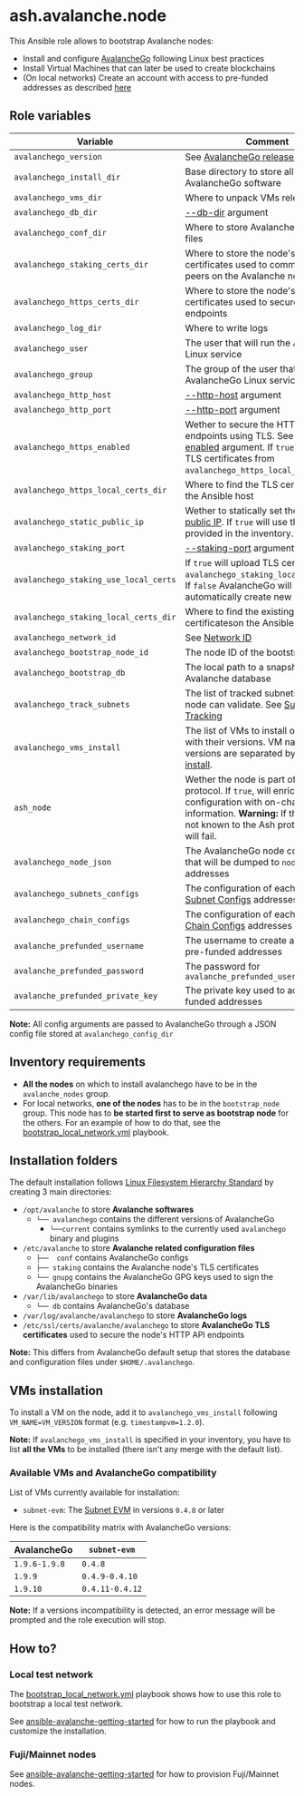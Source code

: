 # ash.avalanche.node

This Ansible role allows to bootstrap Avalanche nodes:

- Install and configure [AvalancheGo](https://github.com/ava-labs/avalanchego) following Linux best practices
- Install Virtual Machines that can later be used to create blockchains
- (On local networks) Create an account with access to pre-funded addresses as described [here](https://docs.avax.network/build/tutorials/platform/fund-a-local-test-network)

## Role variables

| Variable                              | Comment                                                                                                                                                                                                                                                              | Default value                                                  |
| ------------------------------------- | -------------------------------------------------------------------------------------------------------------------------------------------------------------------------------------------------------------------------------------------------------------------- | -------------------------------------------------------------- |
| `avalanchego_version`                 | See [AvalancheGo releases](https://github.com/ava-labs/avalanchego/releases)                                                                                                                                                                                         | `1.9.6`                                                        |
| `avalanchego_install_dir`             | Base directory to store all AvalancheGo software                                                                                                                                                                                                                     | `/opt/avalanche/avalanchego`                                   |
| `avalanchego_vms_dir`                 | Where to unpack VMs releases                                                                                                                                                                                                                                         | `/opt/avalanche/vms`                                           |
| `avalanchego_db_dir`                  | [--db-dir](https://docs.avax.network/build/references/avalanchego-config-flags#--db-dir-string-file-path) argument                                                                                                                                                   | `/var/lib/avalanchego/db`                                      |
| `avalanchego_conf_dir`                | Where to store AvalancheGo config files                                                                                                                                                                                                                              | `/etc/avalanche/avalanchego/conf`                              |
| `avalanchego_staking_certs_dir`       | Where to store the node's TLS certificates used to communicate with peers on the Avalanche network                                                                                                                                                                   | `/etc/avalanche/avalanchego/staking`                           |
| `avalanchego_https_certs_dir`         | Where to store the node's TLS certificates used to secure HTTP API endpoints                                                                                                                                                                                         | `/etc/ssl/certs/avalanche/avalanchego`                         |
| `avalanchego_log_dir`                 | Where to write logs                                                                                                                                                                                                                                                  | `/var/log/avalanche/avalanchego`                               |
| `avalanchego_user`                    | The user that will run the AvalancheGo Linux service                                                                                                                                                                                                                 | `avalanche`                                                    |
| `avalanchego_group`                   | The group of the user that will run the AvalancheGo Linux service                                                                                                                                                                                                    | `avalanche`                                                    |
| `avalanchego_http_host`               | [--http-host](https://docs.avax.network/build/references/avalanchego-config-flags#--http-host-string) argument                                                                                                                                                       | `127.0.0.1`                                                    |
| `avalanchego_http_port`               | [--http-port](https://docs.avax.network/build/references/avalanchego-config-flags#--http-port-int) argument                                                                                                                                                          | `9650`                                                         |
| `avalanchego_https_enabled`           | Wether to secure the HTTP API endpoints using TLS. See [--http-tls-enabled](https://docs.avax.network/nodes/maintain/avalanchego-config-flags#--http-tls-enabled-boolean) argument. If `true` will upload TLS certificates from `avalanchego_https_local_certs_dir`. | `false`                                                        |
| `avalanchego_https_local_certs_dir`   | Where to find the TLS certificates on the Ansible host                                                                                                                                                                                                               | `"{{ playbook_dir }}/files/https"`                             |
| `avalanchego_static_public_ip`        | Wether to statically set the node's [public IP](https://docs.avax.network/build/references/avalanchego-config-flags#public-ip). If `true` will use the IP provided in the inventory.                                                                                 | `true`                                                         |
| `avalanchego_staking_port`            | [--staking-port](https://docs.avax.network/build/references/avalanchego-config-flags#--staking-port-int) argument                                                                                                                                                    | `9651`                                                         |
| `avalanchego_staking_use_local_certs` | If `true` will upload TLS certificatesfrom `avalanchego_staking_local_certs_dir`. If `false` AvalancheGo will automatically create new certs.                                                                                                                        | `false`                                                        |
| `avalanchego_staking_local_certs_dir` | Where to find the existing certificateson the Ansible host                                                                                                                                                                                                           | `"{{ playbook_dir }}/files/staking"`                           |
| `avalanchego_network_id`              | See [Network ID](https://docs.avax.network/build/references/avalanchego-config-flags/#network-id)                                                                                                                                                                    | `fuji`                                                         |
| `avalanchego_bootstrap_node_id`       | The node ID of the bootstrap node                                                                                                                                                                                                                                    | `NodeID-7Xhw2mDxuDS44j42TCB6U5579esbSt3Lg`                     |
| `avalanchego_bootstrap_db`            | The local path to a snapshot of Avalanche database                                                                                                                                                                                                                   | `""`                                                           |
| `avalanchego_track_subnets`           | The list of tracked subnets that the node can validate. See [Subnet Tracking](https://docs.avax.network/nodes/maintain/avalanchego-config-flags#subnet-tracking)                                                                                                     | `[]`                                                           |
| `avalanchego_vms_install`             | The list of VMs to install on the node with their versions. VM names and versions are separated by `=`. See [VMs install](#vms-installation).                                                                                                                        | `[]`                                                           |
| `ash_node`                            | Wether the node is part of the Ash protocol. If `true`, will enrich the node configuration with on-chain information. **Warning:** If the node is not known to the Ash protocol the role will fail.                                                                  | `false`                                                        |
| `avalanchego_node_json`               | The AvalancheGo node configuration that will be dumped to `node.json` addresses                                                                                                                                                                                      | NA                                                             |
| `avalanchego_subnets_configs`         | The configuration of each subnet. See [Subnet Configs](https://docs.avax.network/nodes/maintain/subnet-configs) addresses                                                                                                                                            | `{}`                                                           |
| `avalanchego_chain_configs`           | The configuration of each chain. See [Chain Configs](https://docs.avax.network/nodes/maintain/chain-config-flags) addresses                                                                                                                                          | `{ C: { state-sync-enabled: true }}`                           |
| `avalanche_prefunded_username`        | The username to create and link to pre-funded addresses                                                                                                                                                                                                              | `ewoq`                                                         |
| `avalanche_prefunded_password`        | The password for `avalanche_prefunded_username`                                                                                                                                                                                                                      | `I_l1ve_@_Endor`                                               |
| `avalanche_prefunded_private_key`     | The private key used to access pre-funded addresses                                                                                                                                                                                                                  | `PrivateKey-ewoqjP7PxY4yr3iLTpLisriqt94hdyDFNgchSxGGztUrTXtNN` |

**Note:** All config arguments are passed to AvalancheGo through a JSON config file stored at `avalanchego_config_dir`

## Inventory requirements

- **All the nodes** on which to install avalanchego have to be in the `avalanche_nodes` group.
- For local networks, **one of the nodes** has to be in the `bootstrap_node` group. This node has to **be started first to serve as bootstrap node** for the others. For an example of how to do that, see the [bootstrap_local_network.yml](../../playbooks/bootstrap_local_network.yml) playbook.

## Installation folders

The default installation follows [Linux Filesystem Hierarchy Standard](https://refspecs.linuxfoundation.org/FHS_3.0/fhs-3.0.html) by creating 3 main directories:

- `/opt/avalanche` to store **Avalanche softwares**
  - `└── avalanchego` contains the different versions of AvalancheGo
    - `└──current` contains symlinks to the currently used `avalanchego` binary and plugins
- `/etc/avalanche` to store **Avalanche related configuration files**
  - `├──  conf` contains AvalancheGo configs
  - `├── staking` contains the Avalanche node's TLS certificates
  - `└── gnupg` contains the AvalancheGo GPG keys used to sign the AvalancheGo binaries
- `/var/lib/avalanchego` to store **AvalancheGo data**
  - `└── db` contains AvalancheGo's database
- `/var/log/avalanche/avalanchego` to store **AvalancheGo logs**
- `/etc/ssl/certs/avalanche/avalanchego` to store **AvalancheGo TLS certificates** used to secure the node's HTTP API endpoints

**Note:** This differs from AvalancheGo default setup that stores the database and configuration files under `$HOME/.avalanchego`.

## VMs installation

To install a VM on the node, add it to `avalanchego_vms_install` following `VM_NAME=VM_VERSION` format (e.g. `timestampvm=1.2.0`).

**Note:** If `avalanchego_vms_install` is specified in your inventory, you have to list **all the VMs** to be installed (there isn't any merge with the default list).

### Available VMs and AvalancheGo compatibility

List of VMs currently available for installation:

- `subnet-evm`: The [Subnet EVM](https://github.com/ava-labs/subnet-evm) in versions `0.4.8` or later

Here is the compatibility matrix with AvalancheGo versions:

| AvalancheGo   | `subnet-evm`    |
| ------------- | --------------- |
| `1.9.6-1.9.8` | `0.4.8`         |
| `1.9.9`       | `0.4.9-0.4.10`  |
| `1.9.10`      | `0.4.11-0.4.12` |

**Note:** If a versions incompatibility is detected, an error message will be prompted and the role execution will stop.

## How to?

### Local test network

The [bootstrap_local_network.yml](../../playbooks/bootstrap_local_network.yml) playbook shows how to use this role to bootstrap a local test network.

See [ansible-avalanche-getting-started](https://github.com/AshAvalanche/ansible-avalanche-getting-started) for how to run the playbook and customize the installation.

### Fuji/Mainnet nodes

See [ansible-avalanche-getting-started](https://github.com/AshAvalanche/ansible-avalanche-getting-started) for how to provision Fuji/Mainnet nodes.
